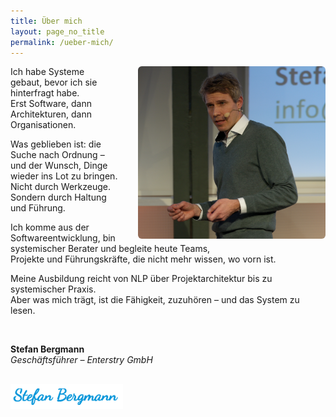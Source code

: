 ```yaml
---
title: Über mich
layout: page_no_title
permalink: /ueber-mich/
---
```


<img src="/assets/images/stefan.jpg" alt="Stefan Bergmann" style="max-width: 300px; float: right; margin-left: 2rem; border-radius: 6px;">

Ich habe Systeme gebaut, bevor ich sie hinterfragt habe.  
Erst Software, dann Architekturen, dann Organisationen.

Was geblieben ist: die Suche nach Ordnung – und der Wunsch, Dinge wieder ins Lot zu bringen. 
Nicht durch Werkzeuge. Sondern durch Haltung und Führung.

Ich komme aus der Softwareentwicklung, bin systemischer Berater und begleite heute Teams,  
Projekte und Führungskräfte, die nicht mehr wissen, wo vorn ist.

Meine Ausbildung reicht von NLP über Projektarchitektur bis zu systemischer Praxis.  
Aber was mich trägt, ist die Fähigkeit, zuzuhören – und das System zu lesen.

<br style="clear: both;">

**Stefan Bergmann**  
<em>Geschäftsführer – Enterstry GmbH</em>

<img src="/assets/images/signatur.png" alt="Unterschrift" style="max-width: 180px; margin-top: 1rem;">
